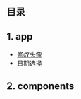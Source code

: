 ##  目录

## 1. app
   * [修改头像](:note:dabcad80-69c1-4021-9566-9b8cffbc3e2f)
   * [日期选择](:note:732d16ac-05d8-45c3-9950-58e58ef97f85)
    

## 2. components